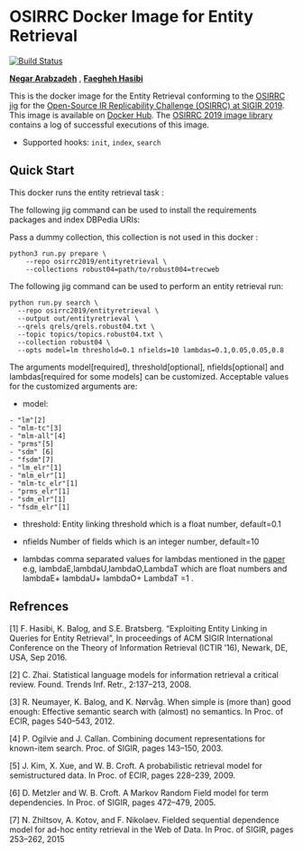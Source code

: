 # OSIRRC Docker Image for Entity Retrieval

[![Build Status](https://travis-ci.com/osirrc/entityretrieval-docker.svg?branch=master)](https://travis-ci.com/osirrc/entityretrieval-docker)

[**Negar Arabzadeh**](https://github.com/narabzad/)
,
[**Faegheh Hasibi**](https://github.com/hasibi)


This is the docker image for the Entity Retrieval conforming to the [OSIRRC jig](https://github.com/osirrc/jig/) for the [Open-Source IR Replicability Challenge (OSIRRC) at SIGIR 2019](https://osirrc.github.io/osirrc2019/).
This image is available on [Docker Hub](https://hub.docker.com/r/osirrc2019/entitylinking).
The [OSIRRC 2019 image library](https://github.com/osirrc/osirrc2019-library) contains a log of successful executions of this image.

+ Supported hooks: `init`, `index`, `search`

## Quick Start

This docker runs the entity retrieval task : 

The following jig command can be used to install the requirements packages and index DBPedia URIs:

Pass a dummy collection, this collection is not used in this docker :
```
python3 run.py prepare \
    --repo osirrc2019/entityretrieval \
    --collections robust04=path/to/robust004=trecweb 
```
The following jig command can be used to perform an entity retrieval run:
```
python run.py search \
  --repo osirrc2019/entityretrieval \
  --output out/entityretrieval \
  --qrels qrels/qrels.robust04.txt \
  --topic topics/topics.robust04.txt \
  --collection robust04 \
  --opts model=lm threshold=0.1 nfields=10 lambdas=0.1,0.05,0.05,0.8
```
  The arguments model[required], threshold[optional], nfields[optional] and lambdas[required for some models] can be customized. Acceptable values for the customized arguments are: 
  
   - model: 
    
    - "lm"[2]
    - "mlm-tc"[3]
    - "mlm-all"[4] 
    - "prms"[5]
    - "sdm" [6]
    - "fsdm"[7]
    - "lm_elr"[1]
    - "mlm_elr"[1]
    - "mlm-tc_elr"[1]
    - "prms_elr"[1]
    - "sdm_elr"[1]
    - "fsdm_elr"[1]      
   -  threshold:
  Entity linking threshold which is a float number, default=0.1
    
  - nfields
  Number of fields which is an integer number, default=10
    
   - lambdas
   comma separated values for lambdas mentioned in the [paper](http://hasibi.com/files/ictir2016-elr.pdf) e.g, lambdaE,lambdaU,lambdaO,LambdaT which are float numbers and lambdaE+ lambdaU+ lambdaO+ LambdaT =1 .
  

## Refrences
[1] F. Hasibi, K. Balog, and S.E. Bratsberg. “Exploiting Entity Linking in Queries for Entity Retrieval”,
In proceedings of ACM SIGIR International Conference on the Theory of Information Retrieval (ICTIR ’16), Newark, DE, USA, Sep 2016.

[2] C. Zhai. Statistical language models for information retrieval a critical review. Found. Trends Inf. Retr., 2:137–213, 2008.

[3] R. Neumayer, K. Balog, and K. Nørvåg. When simple is (more than) good enough: Effective semantic search with (almost) no semantics. In Proc. of ECIR, pages 540–543, 2012.

[4] P. Ogilvie and J. Callan. Combining document representations for known-item search. Proc. of SIGIR, pages 143–150, 2003.

[5] J. Kim, X. Xue, and W. B. Croft. A probabilistic retrieval model for semistructured data. In Proc. of ECIR, pages 228–239, 2009.

[6] D. Metzler and W. B. Croft. A Markov Random Field model for term dependencies. In Proc. of SIGIR, pages 472–479, 2005. 

[7] N. Zhiltsov, A. Kotov, and F. Nikolaev. Fielded sequential dependence model for ad-hoc entity retrieval in the Web of Data. In Proc. of SIGIR, pages 253–262, 2015

